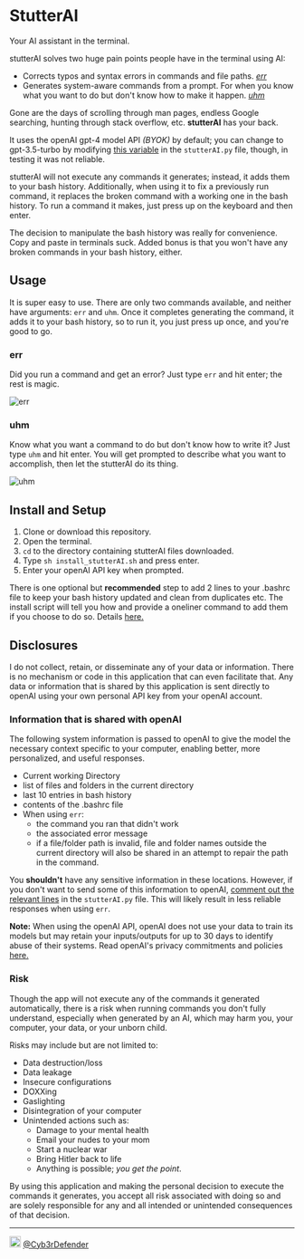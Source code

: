 # StutterAI
Your AI assistant in the terminal.  
  
stutterAI solves two huge pain points people have in the terminal using AI:  
* Corrects typos and syntax errors in commands and file paths. *[err](#err)*
* Generates system-aware commands from a prompt. For when you know what you want to do but don't know how to make it happen. *[uhm](#uhm)*
  
Gone are the days of scrolling through man pages, endless Google searching, hunting through stack overflow, etc.  **stutterAI** has your back.  

It uses the openAI gpt-4 model API *(BYOK)* by default; you can change to gpt-3.5-turbo by modifying [this variable](https://github.com/CyberDefend3r/stutterAI/blob/main/stutterAI.py#L11) in the `stutterAI.py` file, though, in testing it was not reliable.  

stutterAI will not execute any commands it generates; instead, it adds them to your bash history. Additionally, when using it to fix a previously run command, it replaces the broken command with a working one in the bash history. To run a command it makes, just press up on the keyboard and then enter.  
  
The decision to manipulate the bash history was really for convenience. Copy and paste in terminals suck. Added bonus is that you won't have any broken commands in your bash history, either.  
  
## Usage
It is super easy to use. There are only two commands available, and neither have arguments: `err` and `uhm`. Once it completes generating the command, it adds it to your bash history, so to run it, you just press up once, and you're good to go.  

### err
Did you run a command and get an error? Just type `err` and hit enter; the rest is magic.  

![err](https://github.com/CyberDefend3r/stutterAI/assets/22669390/be4d7a18-f03f-4a8b-9df2-7c074c56d652)  
  
### uhm
Know what you want a command to do but don't know how to write it? Just type `uhm` and hit enter. You will get prompted to describe what you want to accomplish, then let the stutterAI do its thing.  
  
![uhm](https://github.com/CyberDefend3r/stutterAI/assets/22669390/01182918-8f38-488a-b958-b8dcb680775e)  
  
## Install and Setup

1. Clone or download this repository.
2. Open the terminal.
3. `cd` to the directory containing stutterAI files downloaded.
4. Type `sh install_stutterAI.sh` and press enter.
5. Enter your openAI API key when prompted.

There is one optional but **recommended** step to add 2 lines to your .bashrc file to keep your bash history updated and clean from duplicates etc. The install script will tell you how and provide a oneliner command to add them if you choose to do so. Details [here.](https://www.geeksforgeeks.org/histcontrol-command-in-linux-with-examples/#)
   
## Disclosures
I do not collect, retain, or disseminate any of your data or information. There is no mechanism or code in this application that can even facilitate that. Any data or information that is shared by this application is sent directly to openAI using your own personal API key from your openAI account.

### Information that is shared with openAI
The following system information is passed to openAI to give the model the necessary context specific to your computer, enabling better, more personalized, and useful responses.  
* Current working Directory
* list of files and folders in the current directory
* last 10 entries in bash history
* contents of the .bashrc file
* When using `err`:
  * the command you ran that didn't work
  * the associated error message
  * if a file/folder path is invalid, file and folder names outside the current directory will also be shared in an attempt to repair the path in the command.

You **shouldn't** have any sensitive information in these locations. However, if you don't want to send some of this information to openAI, [comment out the relevant lines](https://github.com/CyberDefend3r/stutterAI/blob/main/stutterAI.py#L20) in the `stutterAI.py` file. This will likely result in less reliable responses when using `err`.  
  
**Note:** When using the openAI API, openAI does not use your data to train its models but may retain your inputs/outputs for up to 30 days to identify abuse of their systems. Read openAI's privacy commitments and policies [here.](https://openai.com/enterprise-privacy)  
  
### Risk
Though the app will not execute any of the commands it generated automatically, there is a risk when running commands you don't fully understand, especially when generated by an AI, which may harm you, your computer, your data, or your unborn child.  
  
Risks may include but are not limited to:  
* Data destruction/loss
* Data leakage
* Insecure configurations
* DOXXing 
* Gaslighting
* Disintegration of your computer
* Unintended actions such as:
  * Damage to your mental health
  * Email your nudes to your mom
  * Start a nuclear war
  * Bring Hitler back to life
  * Anything is possible; *you get the point*.

By using this application and making the personal decision to execute the commands it generates, you accept all risk associated with doing so and are solely responsible for any and all intended or unintended consequences of that decision.
  
  
----  
<img src="https://cdn.cdnlogo.com/logos/t/48/twitter.png" width="20px"> [@Cyb3rDefender](https://twitter.com/Cyb3rDefender)
